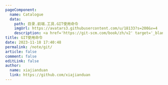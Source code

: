 ```yaml
---
pageComponent:
  name: Catalogue
  data:
    path: 目录.前端.工具.GIT使用命令
    imgUrl: https://avatars3.githubusercontent.com/u/18133?s=200&v=4
    description: <a href='https://git-scm.com/book/zh/v2' target='_blank'>Git官网文档</a>的学习笔记，以官方文档为准。
title: GIT使用命令
date: 2023-11-18 17:40:48
permalink: /note/git/
article: false
comment: false
editLink: false
author:
  name: xiajianduan
  link: https://github.com/xiajianduan
---
```

